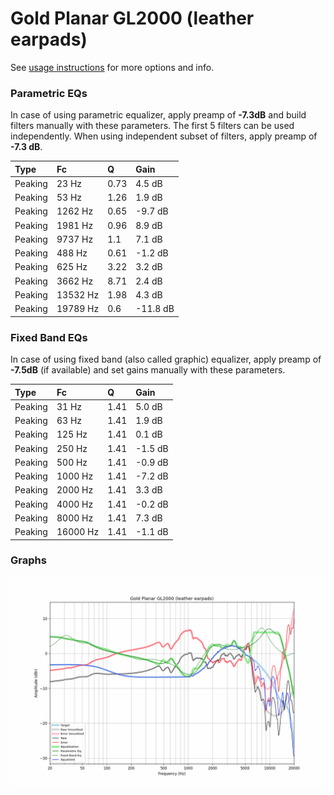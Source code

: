 # Gold Planar GL2000 (leather earpads)
See [usage instructions](https://github.com/jaakkopasanen/AutoEq#usage) for more options and info.

### Parametric EQs
In case of using parametric equalizer, apply preamp of **-7.3dB** and build filters manually
with these parameters. The first 5 filters can be used independently.
When using independent subset of filters, apply preamp of **-7.3 dB**.

| Type    | Fc       |    Q | Gain     |
|:--------|:---------|:-----|:---------|
| Peaking | 23 Hz    | 0.73 | 4.5 dB   |
| Peaking | 53 Hz    | 1.26 | 1.9 dB   |
| Peaking | 1262 Hz  | 0.65 | -9.7 dB  |
| Peaking | 1981 Hz  | 0.96 | 8.9 dB   |
| Peaking | 9737 Hz  | 1.1  | 7.1 dB   |
| Peaking | 488 Hz   | 0.61 | -1.2 dB  |
| Peaking | 625 Hz   | 3.22 | 3.2 dB   |
| Peaking | 3662 Hz  | 8.71 | 2.4 dB   |
| Peaking | 13532 Hz | 1.98 | 4.3 dB   |
| Peaking | 19789 Hz | 0.6  | -11.8 dB |

### Fixed Band EQs
In case of using fixed band (also called graphic) equalizer, apply preamp of **-7.5dB**
(if available) and set gains manually with these parameters.

| Type    | Fc       |    Q | Gain    |
|:--------|:---------|:-----|:--------|
| Peaking | 31 Hz    | 1.41 | 5.0 dB  |
| Peaking | 63 Hz    | 1.41 | 1.9 dB  |
| Peaking | 125 Hz   | 1.41 | 0.1 dB  |
| Peaking | 250 Hz   | 1.41 | -1.5 dB |
| Peaking | 500 Hz   | 1.41 | -0.9 dB |
| Peaking | 1000 Hz  | 1.41 | -7.2 dB |
| Peaking | 2000 Hz  | 1.41 | 3.3 dB  |
| Peaking | 4000 Hz  | 1.41 | -0.2 dB |
| Peaking | 8000 Hz  | 1.41 | 7.3 dB  |
| Peaking | 16000 Hz | 1.41 | -1.1 dB |

### Graphs
![](./Gold%20Planar%20GL2000%20(leather%20earpads).png)